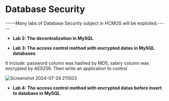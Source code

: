# Database Security
-----Many labs of Database Security subject in HCMUS will be exploited.-----

- **Lab 2: The decentralization in MySQL**

- **Lab 3: The access control method with encrypted datas in MySQL databases**
  
It include: password column was hashed by MD5, salary column was encrypted by AES256. Then write an application to control 

![Screenshot 2024-07-24 211503](https://github.com/user-attachments/assets/db7650b4-7017-4482-b491-9712455ad618)

- **Lab 4: The access control method with encrypted datas before insert to database in MySQL**

